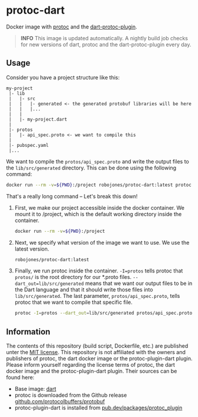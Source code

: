 # protoc-dart

Docker image with [protoc](https://github.com/protocolbuffers/protobuf) and the [dart-protoc-plugin](https://pub.dev/packages/protoc_plugin).

> **INFO** This image is updated automatically. A nightly build job checks for new versions of dart, protoc and the dart-protoc-plugin every day.

## Usage

Consider you have a project structure like this:

```
my-project
 |- lib
 |   |- src
 |   |   |- generated <- the generated protobuf libraries will be here
 |   |   |...
 |   |
 |   |- my-project.dart
 |
 |- protos
 |   |- api_spec.proto <- we want to compile this
 |
 |- pubspec.yaml
 |...
```

We want to compile the `protos/api_spec.proto` and write the output files to the `lib/src/generated` directory.
This can be done using the following command:

```bash
docker run --rm -v=${PWD}:/project robojones/protoc-dart:latest protoc -I=protos --dart_out=lib/src/generated protos/api_spec.proto
```

That's a really long command – Let's break this down!
1. First, we make our project accessible inside the docker container.
   We mount it to /project, which is the default working directory inside the container.
   ```bash
   docker run --rm -v=${PWD}:/project
   ```
2. Next, we specify what version of the image we want to use. We use the latest version.
   ```bash
   robojones/protoc-dart:latest
   ```
3. Finally, we run protoc inside the container.
   `-I=protos` tells protoc that `protos/` is the root directory for our *.proto files.
   `--dart_out=lib/src/generated` means that we want our output files to be in the Dart language
   and that it should write those files into `lib/src/generated`.
   The last parameter, `protos/api_spec.proto`, tells protoc that we want to compile that specific file.  
   ```bash
   protoc -I=protos --dart_out=lib/src/generated protos/api_spec.proto
   ```

## Information

The contents of this repository (build script, Dockerfile, etc.) are published unter the [MIT license](/LICENSE). This repository is not affiliated with the owners and publishers of protoc, the dart docker image or the protoc-plugin-dart plugin. Please inform yourself regarding the license terms of protoc, the dart docker image and the protoc-plugin-dart plugin. Their sources can be found here:

- Base image: [dart](https://hub.docker.com/_/dart)
- protoc is downloaded from the Github release [github.com/protocolbuffers/protobuf](https://github.com/protocolbuffers/protobuf)
- protoc-plugin-dart is installed from [pub.dev/packages/protoc_plugin](https://pub.dev/packages/protoc_plugin)
